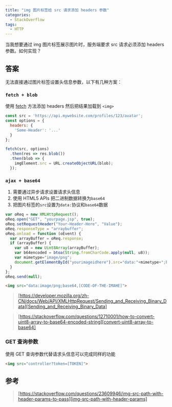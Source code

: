 ```yaml
---
title: "img 图片标签给 src 请求添加 headers 参数"
categories:
  - StackOverflow
tags:
  - HTTP
---
```


当我想要通过 img 图片标签展示图片时，服务端要求 src 请求必须添加 headers 参数。如何实现？

<!--more-->

## 答案
无法直接通过图片标签设置头信息参数，以下有几种方案：

### `fetch + blob`
使用 [fetch][fetch] 方法添加 headers 然后把结果加载到 `<img>`

```js
const src = 'https://api.mywebsite.com/profiles/123/avatar';
const options = {
  headers: {
    'Some-Header': '...'
  }
};

fetch(src, options)
  .then(res => res.blob())
  .then(blob => {
    imgElement.src = URL.createObjectURL(blob);
  });
```

### `ajax + base64`

1. 需要通过异步请求设置请求头信息
2. 使用 HTML5 APIs 把二进制数据转换为`base64`
3. 把图片标签的`src`设置为`data:`协议和`base64`数据

```js
var oReq = new XMLHttpRequest();
oReq.open("GET", "yourpage.jsp", true);
oReq.setRequestHeader("Your-Header-Here", "Value");
oReq.responseType = "arraybuffer";
oReq.onload = function (oEvent) {
  var arrayBuffer = oReq.response;
  if (arrayBuffer) {
    var u8 = new Uint8Array(arrayBuffer);
    var b64encoded = btoa(String.fromCharCode.apply(null, u8));
    var mimetype="image/png";
    document.getElementById("yourimageidhere").src="data:"+mimetype+";base64,"+b64encoded;
  }
};
oReq.send(null);
```

```html
<img src="data:image/png;base64,[CODE-OF-THE-IMAHE]">
```

> [https://developer.mozilla.org/zh-CN/docs/Web/API/XMLHttpRequest/Sending_and_Receiving_Binary_Data][Sending_and_Receiving_Binary_Data]

> [https://stackoverflow.com/questions/12710001/how-to-convert-uint8-array-to-base64-encoded-string][convert-uint8-array-to-base64]

### GET 查询参数
使用 GET 查询参数代替请求头信息可以完成同样的功能

```html
<img src="controller?token=[TOKEN]">
```


## 参考
> [https://stackoverflow.com/questions/23609946/img-src-path-with-header-params-to-pass][img-src-path-with-header-params]

[fetch]: https://developer.mozilla.org/zh-CN/docs/Web/API/Fetch_API/Using_Fetch
[Sending_and_Receiving_Binary_Data]: https://developer.mozilla.org/zh-CN/docs/Web/API/XMLHttpRequest/Sending_and_Receiving_Binary_Data
[convert-uint8-array-to-base64]: https://stackoverflow.com/questions/12710001/how-to-convert-uint8-array-to-base64-encoded-string
[img-src-path-with-header-params]: https://stackoverflow.com/questions/23609946/img-src-path-with-header-params-to-pass
